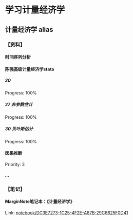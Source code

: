 # 学习计量经济学
## 计量经济学 alias  
  
### 【资料】  
  
#### 时间序列分析  
  
#### 陈强高级计量经济学stata  
  
##### 20  
  
Progress: 100%  
  
##### 27 非参数估计  
  
Progress: 100%  
  
##### 30 贝叶斯估计  
  
Progress: 100%  
  
#### 因果推断  
  
Priority: 3  
  
##### …  
  
### 【笔记】  
  
#### MarginNote笔记本：《计量经济学》  
  
Link: [notebook/DC3E7273-1C25-4F2E-A87B-29C6625F0D41][4]  





  
[1]: ithoughts://open?path=/iCloud/MLMS/Projects%20Management.itmz&topic=98A3228A-B1B2-49DA-9F0B-F8D0424F7220  
[2]: marginnote3app://notebook/FD87F55E-DD6C-4E5C-A363-0B42A705C802  
[3]: marginnote3app://notebook/8C0B351C-C9DB-4610-915C-715CADD1902A  
[4]: marginnote3app://notebook/DC3E7273-1C25-4F2E-A87B-29C6625F0D41  
[5]: https://bbs.pinggu.org/thread-1491467-1-1.html  
[6]: https://mp.weixin.qq.com/s/Kii7RrJlsPftEA9eFzQ0VQ  
[7]: http://www.econmod.cn  
[8]: https://quantecon.org/projects/  
[9]: https://quantecon.org/quantecon-jl/  
[10]: marginnote3app://notebook/95BEDC6F-1A33-4EB0-A713-A5CD95E858EF  
[11]: marginnote3app://notebook/D84FDD7C-0E91-4EFE-8F85-AE22018A87DE  
[12]: file:///Users/ethan/Documents/CoreFiles/ReadingsFile/%E7%A4%BE%E4%BC%9A%E5%AD%A6  
[13]: file:///Users/ethan/Documents/CoreFiles/ReadingsFile/%E7%A4%BE%E4%BC%9A%E5%AD%A6/%E5%8D%9A%E5%BC%88%E4%B8%8E%E7%A4%BE%E4%BC%9A(%E9%AB%98%E6%B8%85).pdf  
[14]: file:///Users/ethan/Documents/CoreFiles/ReadingsFile/%E7%A4%BE%E4%BC%9A%E5%AD%A6/%E9%9B%86%E4%BD%93%E8%A1%8C%E5%8A%A8%E7%9A%84%E9%80%BB%E8%BE%91%EF%BC%88%E7%BE%8E%EF%BC%89%E6%9B%BC%E7%91%9F%C2%B7%E5%A5%A5%E5%B0%94%E6%A3%AE.pdf  
[15]: file:///Users/ethan/Documents/CoreFiles/ReadingsFile/%E7%A4%BE%E4%BC%9A%E5%AD%A6/%E9%A2%84%E7%9F%A5%E7%A4%BE%E4%BC%9A%20%20%E7%BE%A4%E4%BD%93%E8%A1%8C%E4%B8%BA%E7%9A%84%E5%86%85%E5%9C%A8%E6%B3%95%E5%88%99_%EF%BC%88%E8%8B%B1%EF%BC%89%E9%B2%8D%E5%B0%94%E8%91%97%EF%BC%9B%E6%9A%B4%E6%B0%B8%E5%AE%81%E8%AF%91_%E5%8C%97%E4%BA%AC%EF%BC%9A%E5%BD%93%E4%BB%A3%E4%B8%AD%E5%9B%BD%E5%87%BA%E7%89%88%E7%A4%BE_2010.07_405_12624561.pdf  
[16]: file:///Users/ethan/Documents/CoreFiles/ReadingsFile/%E7%A4%BE%E4%BC%9A%E5%AD%A6/%E3%80%90%E9%A2%84%E7%9F%A5%E7%A4%BE%E4%BC%9A%EF%BC%9A%E7%BE%A4%E4%BD%93%E8%A1%8C%E4%B8%BA%E7%9A%84%E5%86%85%E5%9C%A8%E6%B3%95%E5%88%99%E3%80%91PDF%E6%9C%80%E6%96%B0%E7%89%88.pdf  
[17]: file:///Users/ethan/Documents/CoreFiles/ReadingsFile/%E7%A4%BE%E4%BC%9A%E5%AD%A6/%E5%8D%9A%E5%BC%88%E4%B8%8E%E7%A4%BE%E4%BC%9A%E8%AE%B2%E4%B9%89  
[18]: file:///Users/ethan/Documents/CoreFiles/ReadingsFile/%E7%A4%BE%E4%BC%9A%E5%AD%A6/%E5%A4%8D%E6%9D%82%E9%80%82%E5%BA%94%E7%B3%BB%E7%BB%9F%EF%BC%9A%E7%A4%BE%E4%BC%9A%E7%94%9F%E6%B4%BB%E8%AE%A1%E7%AE%97%E6%A8%A1%E5%9E%8B%E5%AF%BC%E8%AE%BA%EF%BC%88%E7%BE%8E%EF%BC%89%E7%BA%A6%E7%BF%B0%C2%B7H.%E7%B1%B3%E5%8B%92.pdf  
[19]: file:///Users/ethan/Documents/CoreFiles/ReadingsFile/%E7%A4%BE%E4%BC%9A%E5%AD%A6/%E5%90%88%E4%BD%9C%E7%9A%84%E5%A4%8D%E6%9D%82%E6%80%A7%EF%BC%9A%E5%9F%BA%E4%BA%8E%E5%8F%82%E4%B8%8E%E8%80%85%E7%AB%9E%E4%BA%89%E4%B8%8E%E5%90%88%E4%BD%9C%E7%9A%84%E6%A8%A1%E5%9E%8B%EF%BC%88%E7%BE%8E%EF%BC%89%E7%BD%97%E4%BC%AF%E7%89%B9%C2%B7%E9%98%BF%E5%85%8B%E5%A1%9E%E5%B0%94%E7%BD%97%E5%BE%B7.pdf  
[20]: file:///Users/ethan/Documents/CoreFiles/ReadingsFile/%E7%A4%BE%E4%BC%9A%E5%AD%A6/%E5%90%88%E4%BD%9C%E7%9A%84%E8%BF%9B%E5%8C%96_(%E7%BE%8E)%E7%BD%97%E4%BC%AF%E7%89%B9%C2%B7%E9%98%BF%E5%85%8B%E5%A1%9E%E5%B0%94%E7%BD%97%E5%BE%B7.pdf  
[21]: file:///Users/ethan/Documents/CoreFiles/ReadingsFile/%E7%A4%BE%E4%BC%9A%E5%AD%A6/%E7%BB%93%E6%9E%84%E6%B4%9E%EF%BC%9A%E7%AB%9E%E4%BA%89%E7%9A%84%E7%A4%BE%E4%BC%9A%E7%BB%93%E6%9E%84.pdf  
[22]: marginnote3app://notebook/063544AB-EA69-40AE-8849-735D1D94E189  

  